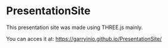 # PresentationSite

This presentation site was made using THREE.js mainly.

You can acces it at: https://garryinio.github.io/PresentationSite/
